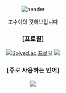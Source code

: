 <div align="center">

![header](https://capsule-render.vercel.app/api?type=rounded&color=timeGradient&text=Welcome%20to%20Zhaoxiuya's%20GitHub%20&animation=twinkling&fontSize=40&fontAlignY=50&fontAlign=50&height=180)

조수아의 깃허브입니다

### [프로필]
[![Solved.ac 프로필](http://mazassumnida.wtf/api/v2/generate_badge?boj=zhaoxiuya)](https://solved.ac/{zhaoxiuya})  <img src="http://mazandi.herokuapp.com/api?handle=zhaoxiuya&theme=dark"/>

### [주로 사용하는 언어]
<img src="https://img.shields.io/badge/c++-00599C?style=flat-square&logo=c%2B%2B&logoColor=white"/></a>
